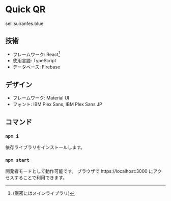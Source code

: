# Quick QR
sell.suiranfes.blue

## 技術
- フレームワーク: React[^1]
- 使用言語: TypeScript
- データベース: Firebase

[^1]: (厳密にはメインライブラリ)

## デザイン
- フレームワーク: Material UI
- フォント: IBM Plex Sans, IBM Plex Sans JP

## コマンド

### `npm i`
依存ライブラリをインストールします。

### `npm start`
開発者モードとして動作可能です。
ブラウザで https://localhost:3000 にアクセスすることで利用できます。
